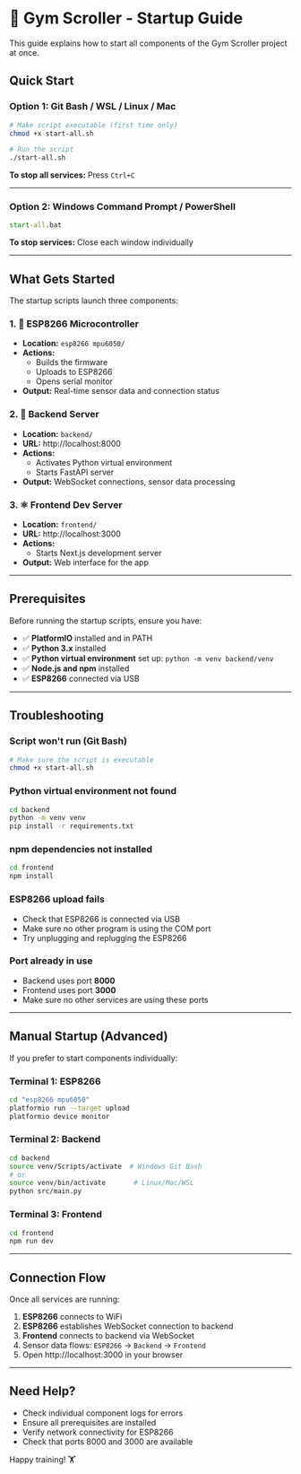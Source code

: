 # 🚀 Gym Scroller - Startup Guide

This guide explains how to start all components of the Gym Scroller project at once.

## Quick Start

### Option 1: Git Bash / WSL / Linux / Mac

```bash
# Make script executable (first time only)
chmod +x start-all.sh

# Run the script
./start-all.sh
```

**To stop all services:** Press `Ctrl+C`

---

### Option 2: Windows Command Prompt / PowerShell

```cmd
start-all.bat
```

**To stop services:** Close each window individually

---

## What Gets Started

The startup scripts launch three components:

### 1. 🔌 ESP8266 Microcontroller
- **Location:** `esp8266 mpu6050/`
- **Actions:**
  - Builds the firmware
  - Uploads to ESP8266
  - Opens serial monitor
- **Output:** Real-time sensor data and connection status

### 2. 🐍 Backend Server
- **Location:** `backend/`
- **URL:** http://localhost:8000
- **Actions:**
  - Activates Python virtual environment
  - Starts FastAPI server
- **Output:** WebSocket connections, sensor data processing

### 3. ⚛️ Frontend Dev Server
- **Location:** `frontend/`
- **URL:** http://localhost:3000
- **Actions:**
  - Starts Next.js development server
- **Output:** Web interface for the app

---

## Prerequisites

Before running the startup scripts, ensure you have:

- ✅ **PlatformIO** installed and in PATH
- ✅ **Python 3.x** installed
- ✅ **Python virtual environment** set up: `python -m venv backend/venv`
- ✅ **Node.js and npm** installed
- ✅ **ESP8266** connected via USB

---

## Troubleshooting

### Script won't run (Git Bash)
```bash
# Make sure the script is executable
chmod +x start-all.sh
```

### Python virtual environment not found
```bash
cd backend
python -m venv venv
pip install -r requirements.txt
```

### npm dependencies not installed
```bash
cd frontend
npm install
```

### ESP8266 upload fails
- Check that ESP8266 is connected via USB
- Make sure no other program is using the COM port
- Try unplugging and replugging the ESP8266

### Port already in use
- Backend uses port **8000**
- Frontend uses port **3000**
- Make sure no other services are using these ports

---

## Manual Startup (Advanced)

If you prefer to start components individually:

### Terminal 1: ESP8266
```bash
cd "esp8266 mpu6050"
platformio run --target upload
platformio device monitor
```

### Terminal 2: Backend
```bash
cd backend
source venv/Scripts/activate  # Windows Git Bash
# or
source venv/bin/activate       # Linux/Mac/WSL
python src/main.py
```

### Terminal 3: Frontend
```bash
cd frontend
npm run dev
```

---

## Connection Flow

Once all services are running:

1. **ESP8266** connects to WiFi
2. **ESP8266** establishes WebSocket connection to backend
3. **Frontend** connects to backend via WebSocket
4. Sensor data flows: `ESP8266` → `Backend` → `Frontend`
5. Open http://localhost:3000 in your browser

---

## Need Help?

- Check individual component logs for errors
- Ensure all prerequisites are installed
- Verify network connectivity for ESP8266
- Check that ports 8000 and 3000 are available

Happy training! 🏋️
